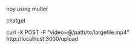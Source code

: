 noy using multer

chatgpt

curl -X POST -F "video=@/path/to/largefile.mp4" http://localhost:3000/upload